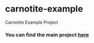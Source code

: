 # carnotite-example
Carnotite Example Project

### You can find the main project [here](https://github.com/azuwey/carnotite)